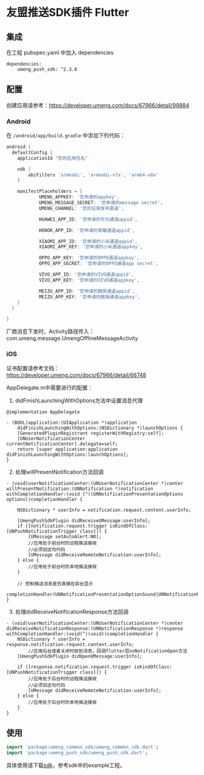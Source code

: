 # 友盟推送SDK插件 Flutter
## 集成
在工程 pubspec.yaml 中加入 dependencies

```
dependencies: 
    umeng_push_sdk: ^2.3.0
```

## 配置

创建应用请参考：https://developer.umeng.com/docs/67966/detail/99884

### Android

在 `/android/app/build.gradle` 中添加下列代码：

```groovy
android {
  defaultConfig {
    applicationId "您的应用包名"

    ndk {
        abiFilters 'armeabi', 'armeabi-v7a', 'arm64-v8a'
    }

    manifestPlaceholders = [
            UMENG_APPKEY: '您申请的appkey',
            UMENG_MESSAGE_SECRET: '您申请的message secret',
            UMENG_CHANNEL: '您的应用发布渠道',

            HUAWEI_APP_ID: '您申请的华为通道appid',

            HONOR_APP_ID: '您申请的荣耀通道appid',

            XIAOMI_APP_ID: '您申请的小米通道appid',
            XIAOMI_APP_KEY: '您申请的小米通道appkey',

            OPPO_APP_KEY: '您申请的OPPO通道appkey',
            OPPO_APP_SECRET: '您申请的OPPO通道app secret',

            VIVO_APP_ID: '您申请的VIVO通道appid',
            VIVO_APP_KEY: '您申请的VIVO通道appkey',

            MEIZU_APP_ID: '您申请的魅族通道appid',
            MEIZU_APP_KEY: '您申请的魅族通道appkey',
    ]
  }

}
```

厂商消息下发时，Activity路径传入：com.umeng.message.UmengOfflineMessageActivity

### iOS

证书配置请参考文档：https://developer.umeng.com/docs/67966/detail/66748

AppDelegate.m中需要进行的配置：

1. didFinishLaunchingWithOptions方法中设置消息代理

```oc
@implementation AppDelegate

- (BOOL)application:(UIApplication *)application
    didFinishLaunchingWithOptions:(NSDictionary *)launchOptions {
    [GeneratedPluginRegistrant registerWithRegistry:self];
    [UNUserNotificationCenter currentNotificationCenter].delegate=self;
    return [super application:application didFinishLaunchingWithOptions:launchOptions];
}
```

2. 处理willPresentNotification方法回调

```oc
- (void)userNotificationCenter:(UNUserNotificationCenter *)center willPresentNotification:(UNNotification *)notification withCompletionHandler:(void (^)(UNNotificationPresentationOptions options))completionHandler {

    NSDictionary * userInfo = notification.request.content.userInfo;

    [UmengPushSdkPlugin didReceiveUMessage:userInfo];
    if ([notification.request.trigger isKindOfClass:[UNPushNotificationTrigger class]]) {
        [UMessage setAutoAlert:NO];
        //应用处于前台时的远程推送接收
        //必须加这句代码
        [UMessage didReceiveRemoteNotification:userInfo];
    } else {
        //应用处于前台时的本地推送接收
    }

    // 控制推送消息是否直接在前台显示
   completionHandler(UNNotificationPresentationOptionSound|UNNotificationPresentationOptionBadge|UNNotificationPresentationOptionAlert);
}
```

3. 处理didReceiveNotificationResponse方法回调

```oc
- (void)userNotificationCenter:(UNUserNotificationCenter *)center didReceiveNotificationResponse:(UNNotificationResponse *)response withCompletionHandler:(void(^)(void))completionHandler {
    NSDictionary * userInfo = response.notification.request.content.userInfo;
		//应用后台或者关闭时收到消息，回调flutter层onNotificationOpen方法
    [UmengPushSdkPlugin didOpenUMessage:userInfo];

    if ([response.notification.request.trigger isKindOfClass:[UNPushNotificationTrigger class]]) {
        //应用处于后台时的远程推送接收
        //必须加这句代码
        [UMessage didReceiveRemoteNotification:userInfo];
    } else {
        //应用处于后台时的本地推送接收
    }
}
```

## 使用
```dart
import 'package:umeng_common_sdk/umeng_common_sdk.dart';
import 'package:umeng_push_sdk/umeng_push_sdk.dart';
```

具体使用请下载[sdk](https://pub.dev/packages/umeng_push_sdk/versions)，参考sdk中的example工程。